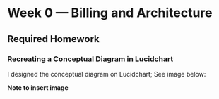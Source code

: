 # Week 0 — Billing and Architecture

## Required Homework

### Recreating a Conceptual Diagram in Lucidchart

I designed the conceptual diagram on Lucidchart; See image below:

**Note to insert image**

